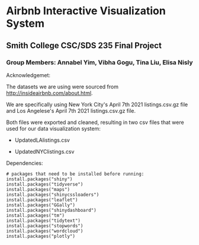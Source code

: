 # Airbnb Interactive Visualization System
## Smith College CSC/SDS 235 Final Project 

### Group Members: Annabel Yim, Vibha Gogu, Tina Liu, Elisa Nisly

Acknowledgemet:

The datasets we are using were sourced from http://insideairbnb.com/about.html.

We are specifically using New York City's April 7th 2021 listings.csv.gz file and Los Angelese's April 7th 2021 listings.csv.gz file. 

Both files were exported and cleaned, resulting in two csv files that were used for our data visualization system: 

- UpdatedLAlistings.csv 

- UpdatedNYClistings.csv

Dependencies:

```{r}
# packages that need to be installed before running:
install.packages("shiny")
install.packages("tidyverse")
install.packages("maps")
install.packages("shinycssloaders")
install.packages("leaflet")
install.packages("GGally")
install.packages("shinydashboard")
install.packages("tm")
install.packages("tidytext")
install.packages("stopwords")
install.packages("wordcloud")
install.packages("plotly")
```






